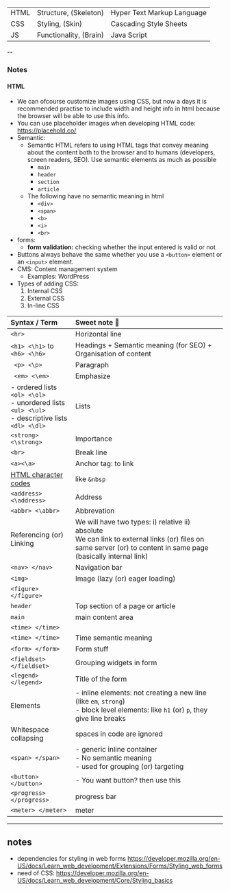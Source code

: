 
| | |  | 
|:--|:--|:--|
| HTML | Structure, (Skeleton) | Hyper Text Markup Language | specify the web page content and its structure. |
| CSS  | Styling, (Skin) | Cascading Style Sheets | specify styling and layout information. |
| JS | Functionality, (Brain) | Java Script | specify the behavior of interactive parts of the web page. |

--
### Notes
#### HTML

- We can ofcourse customize images using CSS, but now a days it is recommended practise to include width and height info in html because the browser will be able to use this info.
- You can use placeholder images when developing HTML code: https://placehold.co/
- Semantic:
    - Semantic HTML refers to using HTML tags that convey meaning about the content both to the browser and to humans (developers, screen readers, SEO). Use semantic elements as much as possible
        -  ```main```
        - ```header```
        - ```section```
        - ```article```
    - The following have no semantic meaning in html
        - ```<div>```
        - ```<span>```
        - ```<b>```
        - ```<i>```
        - ```<br>```
- forms:
    - **form validation:** checking whether the input entered is valid or not
- Buttons always behave the same whether you use a `<button>` element or an `<input>` element.
- CMS: Content management system
    - Examples: WordPress
- Types of adding CSS:
    1) Internal CSS
    2) External CSS
    3) In-line CSS

| Syntax / Term | Sweet note 📝 |
|:--|:--|
| ```<hr>``` | Horizontal line |
| ```<h1> <\h1>``` to ```<h6> <\h6>``` | Headings + Semantic meaning (for SEO) + Organisation of content | 
| ``` <p> <\p>``` | Paragraph
| ``` <em> <\em>``` | Emphasize |
| - ordered lists ```<ol> <\ol>``` <br> - unordered lists ```<ul> <\ul>``` <br> - descriptive lists ```<dl> <\dl>``` | Lists |
| ``` <strong> <\strong> ``` | Importance |
| ``` <br> ``` | Break line |
| `<a><\a>` | Anchor tag: to link |
| [HTML character codes](https://html.spec.whatwg.org/multipage/named-characters.html#named-character-references) | like ```&nbsp``` |
| ``` <address> <\address> ``` | Address |
| ``` <abbr> <\abbr> ``` | Abbrevation |
| Referencing (or) Linking | We will have two types: i) relative ii) absolute <br> We can link to external links (or) files on same server (or) to content in same page (basically internal link)|
| ```<nav> </nav>``` | Navigation bar |
| ```<img>``` | Image (lazy (or) eager loading) |
| `<figure> </figure>`| |
| ```header``` | Top section of a page or article |
| ```main``` | main content area |
| ```<time> </time>``` | |
| ```<time> </time>``` | Time semantic meaning |
| ```<form> </form>``` | Form stuff |
| ```<fieldset> </fieldset>``` | Grouping widgets in form |
| ```<legend> </legend>``` | Title of the form |
| Elements |     - inline elements: not creating a new line (like ```em```, ```strong```) <br> - block level elements: like ```h1``` (or) ```p```, they give line breaks |
| Whitespace collapsing | spaces in code are ignored |
| ```<span> </span>```  | - generic inline container <br> - No semantic meaning <br> - used for grouping (or) targeting |
| ```<button> </button>``` | - You want button? then use this |
| `<progress> </progress>` | progress bar |
| `<meter> </meter>` | meter |


------
## notes
- dependencies for styling in web forms https://developer.mozilla.org/en-US/docs/Learn_web_development/Extensions/Forms/Styling_web_forms 
- need of CSS: https://developer.mozilla.org/en-US/docs/Learn_web_development/Core/Styling_basics